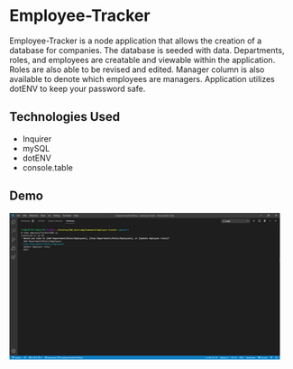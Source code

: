 # Employee-Tracker
Employee-Tracker is a node application that allows the creation of a database for companies.
The database is seeded with data.
Departments, roles, and employees are creatable and viewable within the application.
Roles are also able to be revised and edited.
Manager column is also available to denote which employees are managers.
Application utilizes dotENV to keep your password safe.

## Technologies Used
* Inquirer
* mySQL
* dotENV
* console.table

## Demo

![](assets/employee_tracker.gif)